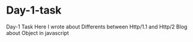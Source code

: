 # Day-1-task
Day-1 Task
  Here I wrote about Differents between Http/1.1 and Http/2 Blog about Object in javascript 
